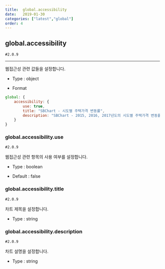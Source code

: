 ```yaml
---
title:  global.accessibility
date:   2019-01-30
categories: ["latest","global"]
order: 4
---
```


## global.accessibility

`#2.0.9`

---

웹접근성 관련 값들을 설정합니다.


* Type : object

* Format
```javascript
global: {
    accessibility: {
		use: true,
		title: "SBChart - 시도별 주택가격 변동률",
		description: "SBChart - 2015, 2016, 2017년도의 시도별 주택가격 변동률을 나타내는 라인 차트입니다."
    }
}
```


### global.accessibility.use

`#2.0.9`

웹접근성 관련 항목의 사용 여부를 설정합니다.

* Type : boolean

* Default : false



### global.accessibility.title

`#2.0.9`

차트 제목을 설정합니다.

* Type : string



### global.accessibility.description

`#2.0.9`

차트 설명을 설정합니다.

* Type : string
